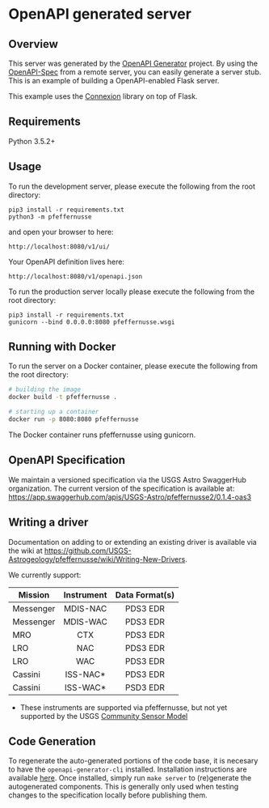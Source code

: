 # OpenAPI generated server

## Overview
This server was generated by the [OpenAPI Generator](https://openapi-generator.tech) project. By using the
[OpenAPI-Spec](https://openapis.org) from a remote server, you can easily generate a server stub.  This
is an example of building a OpenAPI-enabled Flask server.

This example uses the [Connexion](https://github.com/zalando/connexion) library on top of Flask.

## Requirements
Python 3.5.2+

## Usage
To run the development server, please execute the following from the root directory:

```
pip3 install -r requirements.txt
python3 -m pfeffernusse
```

and open your browser to here:

```
http://localhost:8080/v1/ui/
```

Your OpenAPI definition lives here:

```
http://localhost:8080/v1/openapi.json
```

To run the production server locally please execute the following from the root directory:
```
pip3 install -r requirements.txt
gunicorn --bind 0.0.0.0:8080 pfeffernusse.wsgi
```

## Running with Docker

To run the server on a Docker container, please execute the following from the root directory:

```bash
# building the image
docker build -t pfeffernusse .

# starting up a container
docker run -p 8080:8080 pfeffernusse
```

The Docker container runs pfeffernusse using gunicorn.

## OpenAPI Specification
We maintain a versioned specification via the USGS Astro SwaggerHub organization. The current version of the specification is available at: https://app.swaggerhub.com/apis/USGS-Astro/pfeffernusse2/0.1.4-oas3

## Writing a driver
Documentation on adding to or extending an existing driver is available via the wiki at https://github.com/USGS-Astrogeology/pfeffernusse/wiki/Writing-New-Drivers.

We currently support:

| Mission | Instrument | Data Format(s) |
| ------- |:----------:|:--------------:|
| Messenger | MDIS-NAC  | PDS3 EDR      |
| Messenger | MDIS-WAC  | PDS3 EDR      |
| MRO     | CTX | PDS3 EDR |
| LRO | NAC | PDS3 EDR|
| LRO | WAC | PDS3 EDR|
| Cassini | ISS-NAC* | PDS3 EDR|
| Cassini | ISS-WAC* | PSD3 EDR|

* These instruments are supported via pfeffernusse, but not yet supported by the USGS [Community Sensor Model](https://github.com/USGS-Astrogeology/CSM-CameraModel)

## Code Generation
To regenerate the auto-generated portions of the code base, it is necesary to have the `openapi-generator-cli` installed. Installation instructions are available [here](https://github.com/OpenAPITools/openapi-generator#1---installation).  Once installed, simply run `make server` to (re)generate the autogenerated components. This is generally only used when testing changes to the specification locally before publishing them.